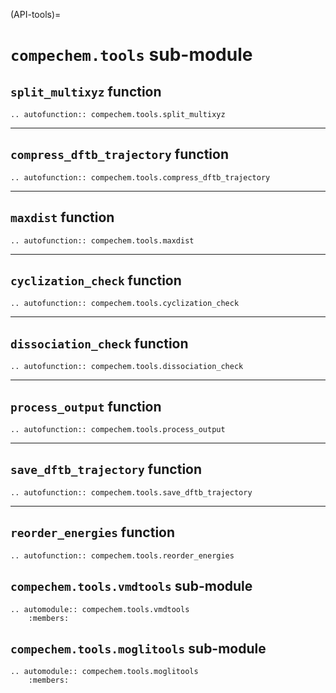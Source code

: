 (API-tools)=
# `compechem.tools` sub-module

## `split_multixyz` function

```{eval-rst}
.. autofunction:: compechem.tools.split_multixyz
```

---

## `compress_dftb_trajectory` function

```{eval-rst}
.. autofunction:: compechem.tools.compress_dftb_trajectory
```

---

## `maxdist` function

```{eval-rst}
.. autofunction:: compechem.tools.maxdist
```

---

## `cyclization_check` function

```{eval-rst}
.. autofunction:: compechem.tools.cyclization_check
```

---

## `dissociation_check` function

```{eval-rst}
.. autofunction:: compechem.tools.dissociation_check
```

---

## `process_output` function

```{eval-rst}
.. autofunction:: compechem.tools.process_output
```

---

## `save_dftb_trajectory` function

```{eval-rst}
.. autofunction:: compechem.tools.save_dftb_trajectory
```

---

## `reorder_energies` function

```{eval-rst}
.. autofunction:: compechem.tools.reorder_energies
```

## `compechem.tools.vmdtools` sub-module 

```{eval-rst}
.. automodule:: compechem.tools.vmdtools
    :members:
```

## `compechem.tools.moglitools` sub-module 

```{eval-rst}
.. automodule:: compechem.tools.moglitools
    :members:
```